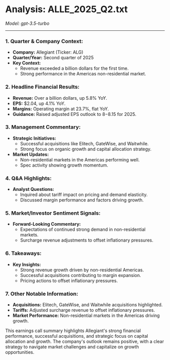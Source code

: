 # Analysis: ALLE_2025_Q2.txt

*Model: gpt-3.5-turbo*

---

### 1. Quarter & Company Context:
- **Company:** Allegiant (Ticker: ALG)
- **Quarter/Year:** Second quarter of 2025
- **Key Context:** 
  - Revenue exceeded a billion dollars for the first time.
  - Strong performance in the Americas non-residential market.
  
### 2. Headline Financial Results:
- **Revenue:** Over a billion dollars, up 5.8% YoY.
- **EPS:** $2.04, up 4.1% YoY.
- **Margins:** Operating margin at 23.7%, flat YoY.
- **Guidance:** Raised adjusted EPS outlook to $8-$8.15 for 2025.

### 3. Management Commentary:
- **Strategic Initiatives:**
  - Successful acquisitions like Elitech, GateWise, and Waitwhile.
  - Strong focus on organic growth and capital allocation strategy.
- **Market Updates:**
  - Non-residential markets in the Americas performing well.
  - Spec activity showing growth momentum.

### 4. Q&A Highlights:
- **Analyst Questions:**
  - Inquired about tariff impact on pricing and demand elasticity.
  - Discussed margin performance and factors driving growth.

### 5. Market/Investor Sentiment Signals:
- **Forward-Looking Commentary:**
  - Expectations of continued strong demand in non-residential markets.
  - Surcharge revenue adjustments to offset inflationary pressures.

### 6. Takeaways:
- **Key Insights:**
  - Strong revenue growth driven by non-residential Americas.
  - Successful acquisitions contributing to margin expansion.
  - Pricing actions to offset inflationary pressures.

### 7. Other Notable Information:
- **Acquisitions:** Elitech, GateWise, and Waitwhile acquisitions highlighted.
- **Tariffs:** Adjusted surcharge revenue to offset inflationary pressures.
- **Market Performance:** Non-residential markets in the Americas driving growth.

This earnings call summary highlights Allegiant's strong financial performance, successful acquisitions, and strategic focus on capital allocation and growth. The company's outlook remains positive, with a clear strategy to navigate market challenges and capitalize on growth opportunities.